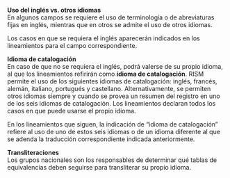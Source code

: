 **Uso del inglés vs. otros idiomas**  
En algunos campos se requiere el uso de terminología o de abreviaturas fijas en inglés, mientras que en otros se admite el uso de otros idiomas.

Los casos en que se requiera el inglés aparecerán indicados en los lineamientos para el campo correspondiente.

**Idioma de catalogación**  
En caso de que no se requiera el inglés, podrá valerse de su propio idioma, al que los lineamientos refirirán como **idioma de catalogación**. RISM permite el uso de los siguientes idiomas de catalogación: inglés, francés, alemán, italiano, portugués y castellano. Alternativamente, se permiten otros idiomas siempre y cuando se provea un resumen del registro en uno de los seis idiomas de catalogación. Los lineamientos declaran todos los casos en que puede usarse el propio idioma.

En los lineamientos que siguen, la indicación de “idioma de catalogación” refiere al uso de uno de estos seis idiomas o de un idioma diferente al que se adenda la traducción correspondiente indicada anteriormente.

**Transliteraciones**  
Los grupos nacionales son los responsables de determinar qué tablas de equivalencias deben seguirse para transliterar su propio idioma.